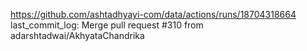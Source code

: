 https://github.com/ashtadhyayi-com/data/actions/runs/18704318664
last_commit_log: Merge pull request #310 from adarshtadwai/AkhyataChandrika
